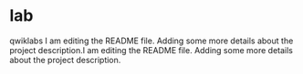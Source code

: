 # lab
qwiklabs
I am editing the README file. Adding some more details about the project description.I am editing the README file. Adding some more details about the project description.

